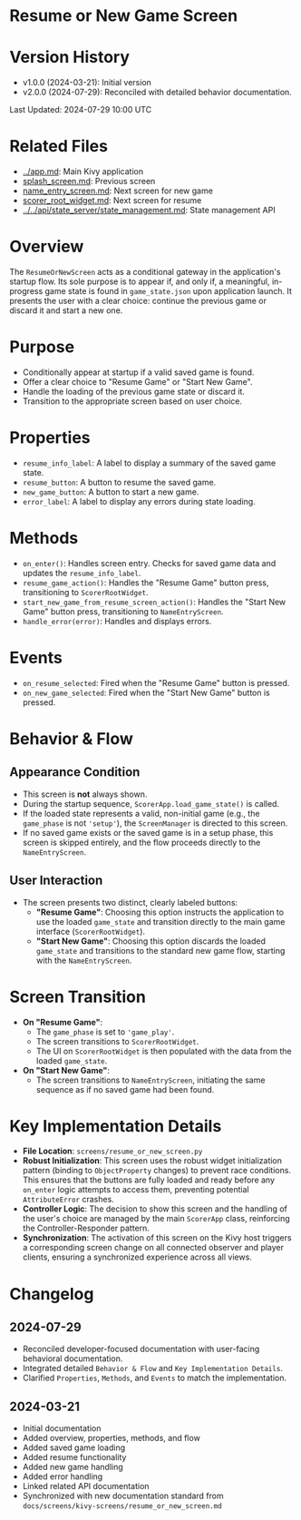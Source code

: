 # Resume or New Game Screen

# Version History

- v1.0.0 (2024-03-21): Initial version
- v2.0.0 (2024-07-29): Reconciled with detailed behavior documentation.

Last Updated: 2024-07-29 10:00 UTC

# Related Files

- [../app.md](../app.md): Main Kivy application
- [splash_screen.md](./splash_screen.md): Previous screen
- [name_entry_screen.md](./name_entry_screen.md): Next screen for new game
- [scorer_root_widget.md](./scorer_root_widget.md): Next screen for resume
- [../../api/state_server/state_management.md](../../api/state_server/state_management.md): State management API

# Overview

The `ResumeOrNewScreen` acts as a conditional gateway in the application's startup flow. Its sole purpose is to appear if, and only if, a meaningful, in-progress game state is found in `game_state.json` upon application launch. It presents the user with a clear choice: continue the previous game or discard it and start a new one.

# Purpose

- Conditionally appear at startup if a valid saved game is found.
- Offer a clear choice to "Resume Game" or "Start New Game".
- Handle the loading of the previous game state or discard it.
- Transition to the appropriate screen based on user choice.

# Properties

- `resume_info_label`: A label to display a summary of the saved game state.
- `resume_button`: A button to resume the saved game.
- `new_game_button`: A button to start a new game.
- `error_label`: A label to display any errors during state loading.

# Methods

- `on_enter()`: Handles screen entry. Checks for saved game data and updates the `resume_info_label`.
- `resume_game_action()`: Handles the "Resume Game" button press, transitioning to `ScorerRootWidget`.
- `start_new_game_from_resume_screen_action()`: Handles the "Start New Game" button press, transitioning to `NameEntryScreen`.
- `handle_error(error)`: Handles and displays errors.

# Events

- `on_resume_selected`: Fired when the "Resume Game" button is pressed.
- `on_new_game_selected`: Fired when the "Start New Game" button is pressed.

# Behavior & Flow

## Appearance Condition

- This screen is **not** always shown.
- During the startup sequence, `ScorerApp.load_game_state()` is called.
- If the loaded state represents a valid, non-initial game (e.g., the `game_phase` is not `'setup'`), the `ScreenManager` is directed to this screen.
- If no saved game exists or the saved game is in a setup phase, this screen is skipped entirely, and the flow proceeds directly to the `NameEntryScreen`.

## User Interaction

- The screen presents two distinct, clearly labeled buttons:
  - **"Resume Game"**: Choosing this option instructs the application to use the loaded `game_state` and transition directly to the main game interface (`ScorerRootWidget`).
  - **"Start New Game"**: Choosing this option discards the loaded `game_state` and transitions to the standard new game flow, starting with the `NameEntryScreen`.

# Screen Transition

- **On "Resume Game"**:
  - The `game_phase` is set to `'game_play'`.
  - The screen transitions to `ScorerRootWidget`.
  - The UI on `ScorerRootWidget` is then populated with the data from the loaded `game_state`.
- **On "Start New Game"**:
  - The screen transitions to `NameEntryScreen`, initiating the same sequence as if no saved game had been found.

# Key Implementation Details

- **File Location**: `screens/resume_or_new_screen.py`
- **Robust Initialization**: This screen uses the robust widget initialization pattern (binding to `ObjectProperty` changes) to prevent race conditions. This ensures that the buttons are fully loaded and ready before any `on_enter` logic attempts to access them, preventing potential `AttributeError` crashes.
- **Controller Logic**: The decision to show this screen and the handling of the user's choice are managed by the main `ScorerApp` class, reinforcing the Controller-Responder pattern.
- **Synchronization**: The activation of this screen on the Kivy host triggers a corresponding screen change on all connected observer and player clients, ensuring a synchronized experience across all views.

# Changelog

## 2024-07-29

- Reconciled developer-focused documentation with user-facing behavioral documentation.
- Integrated detailed `Behavior & Flow` and `Key Implementation Details`.
- Clarified `Properties`, `Methods`, and `Events` to match the implementation.

## 2024-03-21

- Initial documentation
- Added overview, properties, methods, and flow
- Added saved game loading
- Added resume functionality
- Added new game handling
- Added error handling
- Linked related API documentation
- Synchronized with new documentation standard from `docs/screens/kivy-screens/resume_or_new_screen.md`
